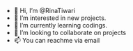 - 👋 Hi, I’m @RinaTiwari
- 👀 I’m interested in new projects.
- 🌱 I’m currently learning codings.
- 💞️ I’m looking to collaborate on projects
- 📫 You can reachme via email

<!---
RinTiw/RinTiw is a ✨ special ✨ repository because its `README.md` (this file) appears on your GitHub profile.
You can click the Preview link to take a look at your changes.
--->
